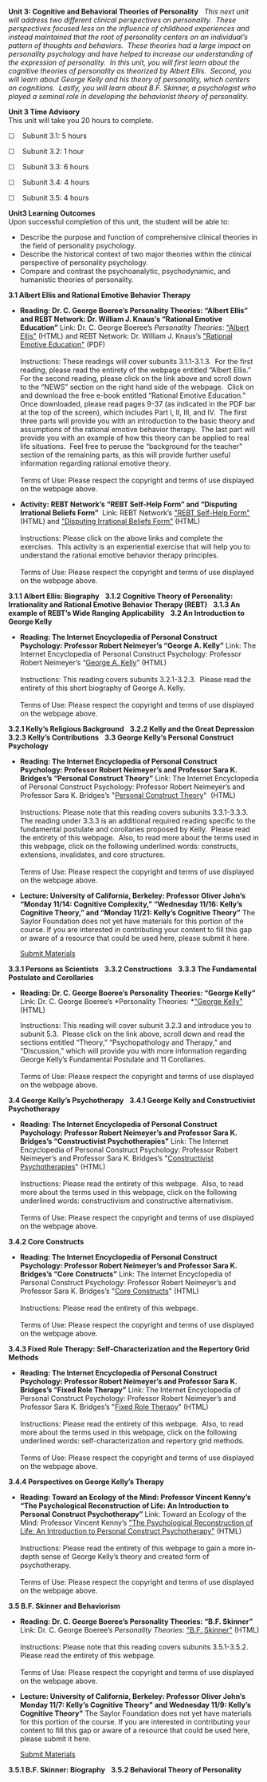 **Unit 3: Cognitive and Behavioral Theories of Personality** <span
id="3"></span> 
*This next unit will address two different clinical perspectives on
personality.  These perspectives focused less on the influence of
childhood experiences and instead maintained that the root of
personality centers on an individual’s pattern of thoughts and
behaviors.  These theories had a large impact on personality psychology
and have helped to increase our understanding of the expression of
personality.  In this unit, you will first learn about the cognitive
theories of personality as theorized by Albert Ellis.  Second, you will
learn about George Kelly and his theory of personality, which centers on
cognitions.  Lastly, you will learn about B.F. Skinner, a psychologist
who played a seminal role in developing the behaviorist theory of
personality.*

**Unit 3 Time Advisory**  
This unit will take you 20 hours to complete.

☐    Subunit 3.1: 5 hours

☐    Subunit 3.2: 1 hour

☐    Subunit 3.3: 6 hours

☐    Subunit 3.4: 4 hours

☐    Subunit 3.5: 4 hours

**Unit3 Learning Outcomes**  
Upon successful completion of this unit, the student will be able to:

-   Describe the purpose and function of comprehensive clinical theories
    in the field of personality psychology.
-   Describe the historical context of two major theories within the
    clinical perspective of personality psychology.
-   Compare and contrast the psychoanalytic, psychodynamic, and
    humanistic theories of personality.

**3.1 Albert Ellis and Rational Emotive Behavior Therapy** <span
id="3.1"></span> 
-   **Reading: Dr. C. George Boeree’s Personality Theories: “Albert
    Ellis” and REBT Network: Dr. William J. Knaus’s “Rational Emotive
    Education”**
    Link: Dr. C. George Boeree’s *Personality Theories*: ["Albert
    Ellis"](http://webspace.ship.edu/cgboer/ellis.html) (HTML) and REBT
    Network: Dr. William J. Knaus’s ["Rational Emotive
    Education"](http://www.rebtnetwork.org/) (PDF)  
        
     Instructions: These readings will cover subunits 3.1.1-3.1.3.  For
    the first reading, please read the entirety of the webpage entitled
    “Albert Ellis.”  For the second reading, please click on the link
    above and scroll down to the “NEWS” section on the right hand side
    of the webpage.  Click on and download the free e-book entitled
    “Rational Emotive Education.”  Once downloaded, please read pages
    9-37 (as indicated in the PDF bar at the top of the screen), which
    includes Part I, II, III, and IV.  The first three parts will
    provide you with an introduction to the basic theory and assumptions
    of the rational emotive behavior therapy.  The last part will
    provide you with an example of how this theory can be applied to
    real life situations.  Feel free to peruse the “background for the
    teacher” section of the remaining parts, as this will provide
    further useful information regarding rational emotive theory.   
        
     Terms of Use: Please respect the copyright and terms of use
    displayed on the webpage above. 

-   **Activity: REBT Network’s “REBT Self-Help Form” and “Disputing
    Irrational Beliefs Form”**
     Link: REBT Network’s ["REBT Self-Help
    Form"](http://www.rebtnetwork.org/library/shf.html) (HTML) and
    ["Disputing Irrational Beliefs
    Form"](http://www.rebtnetwork.org/library/dibs.html) (HTML)  
        
     Instructions: Please click on the above links and complete the
    exercises.  This activity is an experiential exercise that will help
    you to understand the rational emotive behavior therapy
    principles.   
        
     Terms of Use: Please respect the copyright and terms of use
    displayed on the webpage above. 

**3.1.1 Albert Ellis: Biography** <span id="3.1.1"></span> 
**3.1.2 Cognitive Theory of Personality: Irrationality and Rational
Emotive Behavior Therapy (REBT)** <span id="3.1.2"></span> 
**3.1.3 An example of REBT’s Wide Ranging Applicability** <span
id="3.1.3"></span> 
**3.2 An Introduction to George Kelly** <span id="3.2"></span> 
-   **Reading: The Internet Encyclopedia of Personal Construct
    Psychology: Professor Robert Neimeyer’s “George A. Kelly”**
    Link: The Internet Encyclopedia of Personal Construct Psychology:
    Professor Robert Neimeyer’s “[George A.
    Kelly](http://www.pcp-net.org/encyclopaedia/kelly.html)” (HTML)  
        
     Instructions: This reading covers subunits 3.2.1-3.2.3.  Please
    read the entirety of this short biography of George A. Kelly.  
        
     Terms of Use: Please respect the copyright and terms of use
    displayed on the webpage above. 

**3.2.1 Kelly’s Religious Background** <span id="3.2.1"></span> 
**3.2.2 Kelly and the Great Depression** <span id="3.2.2"></span> 
**3.2.3 Kelly’s Contributions** <span id="3.2.3"></span> 
**3.3 George Kelly’s Personal Construct Psychology** <span
id="3.3"></span> 
-   **Reading: The Internet Encyclopedia of Personal Construct
    Psychology: Professor Robert Neimeyer’s and Professor Sara K.
    Bridges’s “Personal Construct Theory”**
    Link: The Internet Encyclopedia of Personal Construct Psychology:
    Professor Robert Neimeyer’s and Professor Sara K. Bridges’s
    "[Personal Construct
    Theory](http://www.pcp-net.org/encyclopaedia/pc-theory.html)" 
    (HTML)  
        
     Instructions: Please note that this reading covers subunits
    3.3.1-3.3.3.  The reading under 3.3.3 is an additional required
    reading specific to the fundamental postulate and corollaries
    proposed by Kelly.  Please read the entirety of this webpage.  Also,
    to read more about the terms used in this webpage, click on the
    following underlined words: constructs, extensions, invalidates, and
    core structures.   
        
     Terms of Use: Please respect the copyright and terms of use
    displayed on the webpage above. 

-   **Lecture: University of California, Berkeley: Professor Oliver
    John’s “Monday 11/14: Cognitive Complexity,” “Wednesday 11/16:
    Kelly’s Cognitive Theory,” and “Monday 11/21: Kelly’s Cognitive
    Theory”**
    The Saylor Foundation does not yet have materials for this portion
    of the course. If you are interested in contributing your content to
    fill this gap or aware of a resource that could be used here, please
    submit it here.

    [Submit Materials](http://www.saylor.org/contribute/)

**3.3.1 Persons as Scientists** <span id="3.3.1"></span> 
**3.3.2 Constructions** <span id="3.3.2"></span> 
**3.3.3 The Fundamental Postulate and Corollaries** <span
id="3.3.3"></span> 
-   **Reading: Dr. C. George Boeree’s Personality Theories: “George
    Kelly”**
    Link: Dr. C. George Boeree’s *Personality Theories: *["George
    Kelly"](http://webspace.ship.edu/cgboer/kelly.html) (HTML)  
      
     Instructions: This reading will cover subunit 3.2.3 and introduce
    you to subunit 5.3.  Please click on the link above, scroll down and
    read the sections entitled “Theory,” “Psychopathology and Therapy,”
    and “Discussion,” which will provide you with more information
    regarding George Kelly’s Fundamental Postulate and 11
    Corollaries.   
        
     Terms of Use: Please respect the copyright and terms of use
    displayed on the webpage above. 

**3.4 George Kelly’s Psychotherapy** <span id="3.4"></span> 
**3.4.1 George Kelly and Constructivist Psychotherapy** <span
id="3.4.1"></span> 
-   **Reading: The Internet Encyclopedia of Personal Construct
    Psychology: Professor Robert Neimeyer’s and Professor Sara K.
    Bridges’s “Constructivist Psychotherapies”**
    Link: The Internet Encyclopedia of Personal Construct Psychology:
    Professor Robert Neimeyer’s and Professor Sara K. Bridges’s
    "[Constructivist
    Psychotherapies](http://www.pcp-net.org/encyclopaedia/const-psther.html)"
    (HTML)  
        
     Instructions: Please read the entirety of this webpage.  Also, to
    read more about the terms used in this webpage, click on the
    following underlined words: constructivism and constructive
    alternativism.  
        
     Terms of Use: Please respect the copyright and terms of use
    displayed on the webpage above.  

**3.4.2 Core Constructs** <span id="3.4.2"></span> 
-   **Reading: The Internet Encyclopedia of Personal Construct
    Psychology: Professor Robert Neimeyer’s and Professor Sara K.
    Bridges’s “Core Constructs”**
    Link: The Internet Encyclopedia of Personal Construct Psychology:
    Professor Robert Neimeyer’s and Professor Sara K. Bridges’s "[Core
    Constructs](http://www.pcp-net.org/encyclopaedia/core-constructs.html)"
    (HTML)  
        
     Instructions: Please read the entirety of this webpage.   
                  
     Terms of Use: Please respect the copyright and terms of use
    displayed on the webpage above. 

**3.4.3 Fixed Role Therapy: Self-Characterization and the Repertory Grid
Methods** <span id="3.4.3"></span> 
-   **Reading: The Internet Encyclopedia of Personal Construct
    Psychology: Professor Robert Neimeyer’s and Professor Sara K.
    Bridges’s “Fixed Role Therapy”**
    Link: The Internet Encyclopedia of Personal Construct Psychology:
    Professor Robert Neimeyer’s and Professor Sara K. Bridges’s "[Fixed
    Role
    Therapy](http://www.pcp-net.org/encyclopaedia/fixed-role-ther.html)"
    (HTML)  
        
     Instructions: Please read the entirety of this webpage.  Also, to
    read more about the terms used in this webpage, click on the
    following underlined words: self-characterization and repertory grid
    methods.   
                  
     Terms of Use: Please respect the copyright and terms of use
    displayed on the webpage above. 

**3.4.4 Perspectives on George Kelly’s Therapy** <span
id="3.4.4"></span> 
-   **Reading: Toward an Ecology of the Mind: Professor Vincent Kenny’s
    “The Psychological Reconstruction of Life: An Introduction to
    Personal Construct Psychotherapy”**
    Link: Toward an Ecology of the Mind: Professor Vincent Kenny’s ["The
    Psychological Reconstruction of Life: An Introduction to Personal
    Construct Psychotherapy"](http://www.oikos.org/vincpcp.htm) (HTML)  
        
     Instructions: Please read the entirety of this webpage to gain a
    more in-depth sense of George Kelly’s theory and created form of
    psychotherapy.  
        
     Terms of Use: Please respect the copyright and terms of use
    displayed on the webpage above. 

**3.5 B.F. Skinner and Behaviorism** <span id="3.5"></span> 
-   **Reading: Dr. C. George Boeree’s Personality Theories: “B.F.
    Skinner”**
    Link: Dr. C. George Boeree’s *Personality Theories*: ["B.F.
    Skinner"](http://webspace.ship.edu/cgboer/skinner.html) (HTML)  
        
     Instructions: Please note that this reading covers subunits
    3.5.1-3.5.2.  Please read the entirety of this webpage.   
        
     Terms of Use: Please respect the copyright and terms of use
    displayed on the webpage above. 

-   **Lecture: University of California, Berkeley: Professor Oliver
    John’s Monday 11/7: Kelly’s Cognitive Theory" and Wednesday 11/9:
    Kelly’s Cognitive Theory"**
    The Saylor Foundation does not yet have materials for this portion
    of the course. If you are interested in contributing your content to
    fill this gap or aware of a resource that could be used here, please
    submit it here.

    [Submit Materials](http://www.saylor.org/contribute/)

**3.5.1 B.F. Skinner: Biography** <span id="3.5.1"></span> 
**3.5.2 Behavioral Theory of Personality** <span id="3.5.2"></span> 
